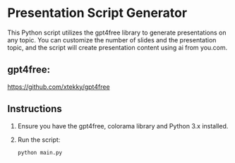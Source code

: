 # Presentation Script Generator

This Python script utilizes the gpt4free library to generate presentations on any topic. You can customize the number of slides and the presentation topic, and the script will create presentation content using ai from you.com.

## gpt4free:

https://github.com/xtekky/gpt4free

## Instructions

1. Ensure you have the gpt4free, colorama library and Python 3.x installed.

2. Run the script:

   ```python
   python main.py

